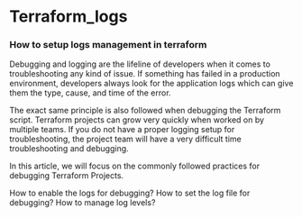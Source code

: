 # Terraform_logs
### How to setup logs management in terraform
Debugging and logging are the lifeline of developers when it comes to troubleshooting any kind of issue. If something has failed in a production environment, developers always look for the application logs which can give them the type, cause, and time of the error. 

The exact same principle is also followed when debugging the Terraform script. Terraform projects can grow very quickly when worked on by multiple teams. If you do not have a proper logging setup for troubleshooting, the project team will have a very difficult time troubleshooting and debugging.

In this article, we will focus on the commonly followed practices for debugging Terraform Projects. 

How to enable the logs for debugging? How to set the log file for debugging? How to manage log levels?
